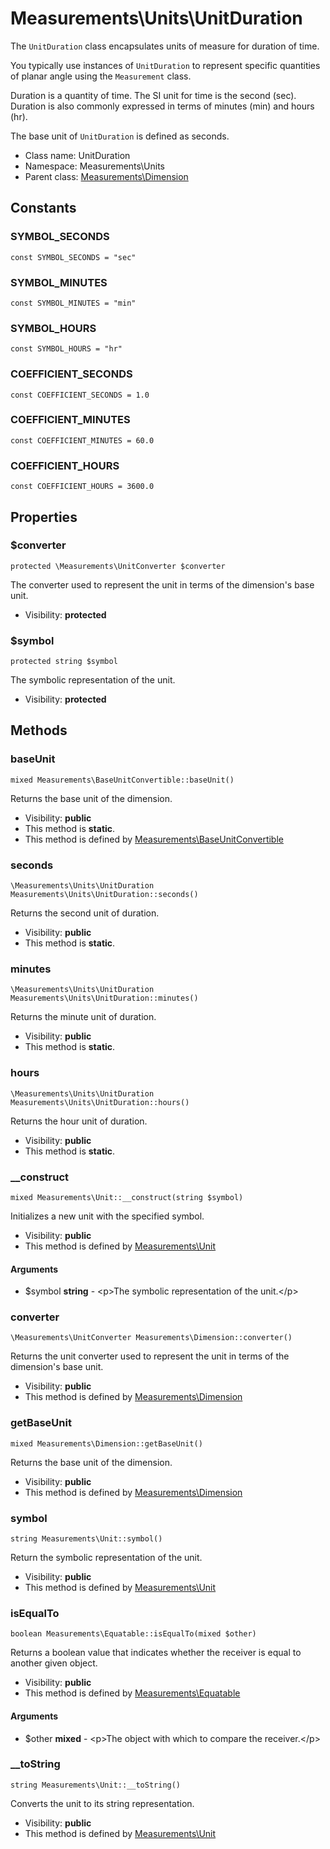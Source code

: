 Measurements\Units\UnitDuration
===============

The `UnitDuration` class encapsulates units of measure for duration of time.

You typically use instances of `UnitDuration` to represent specific quantities of planar angle using the `Measurement` class.

Duration is a quantity of time. The SI unit for time is the second (sec). Duration is also commonly expressed in terms of minutes (min) and hours (hr).

The base unit of `UnitDuration` is defined as seconds.


* Class name: UnitDuration
* Namespace: Measurements\Units
* Parent class: [Measurements\Dimension](Measurements-Dimension.md)



Constants
----------


### SYMBOL_SECONDS

    const SYMBOL_SECONDS = "sec"





### SYMBOL_MINUTES

    const SYMBOL_MINUTES = "min"





### SYMBOL_HOURS

    const SYMBOL_HOURS = "hr"





### COEFFICIENT_SECONDS

    const COEFFICIENT_SECONDS = 1.0





### COEFFICIENT_MINUTES

    const COEFFICIENT_MINUTES = 60.0





### COEFFICIENT_HOURS

    const COEFFICIENT_HOURS = 3600.0





Properties
----------


### $converter

    protected \Measurements\UnitConverter $converter

The converter used to represent the unit in terms of the dimension's base unit.



* Visibility: **protected**


### $symbol

    protected string $symbol

The symbolic representation of the unit.



* Visibility: **protected**


Methods
-------


### baseUnit

    mixed Measurements\BaseUnitConvertible::baseUnit()

Returns the base unit of the dimension.



* Visibility: **public**
* This method is **static**.
* This method is defined by [Measurements\BaseUnitConvertible](Measurements-BaseUnitConvertible.md)




### seconds

    \Measurements\Units\UnitDuration Measurements\Units\UnitDuration::seconds()

Returns the second unit of duration.



* Visibility: **public**
* This method is **static**.




### minutes

    \Measurements\Units\UnitDuration Measurements\Units\UnitDuration::minutes()

Returns the minute unit of duration.



* Visibility: **public**
* This method is **static**.




### hours

    \Measurements\Units\UnitDuration Measurements\Units\UnitDuration::hours()

Returns the hour unit of duration.



* Visibility: **public**
* This method is **static**.




### __construct

    mixed Measurements\Unit::__construct(string $symbol)

Initializes a new unit with the specified symbol.



* Visibility: **public**
* This method is defined by [Measurements\Unit](Measurements-Unit.md)


#### Arguments
* $symbol **string** - &lt;p&gt;The symbolic representation of the unit.&lt;/p&gt;



### converter

    \Measurements\UnitConverter Measurements\Dimension::converter()

Returns the unit converter used to represent the unit in terms of the dimension's base unit.



* Visibility: **public**
* This method is defined by [Measurements\Dimension](Measurements-Dimension.md)




### getBaseUnit

    mixed Measurements\Dimension::getBaseUnit()

Returns the base unit of the dimension.



* Visibility: **public**
* This method is defined by [Measurements\Dimension](Measurements-Dimension.md)




### symbol

    string Measurements\Unit::symbol()

Return the symbolic representation of the unit.



* Visibility: **public**
* This method is defined by [Measurements\Unit](Measurements-Unit.md)




### isEqualTo

    boolean Measurements\Equatable::isEqualTo(mixed $other)

Returns a boolean value that indicates whether the receiver is equal to another given object.



* Visibility: **public**
* This method is defined by [Measurements\Equatable](Measurements-Equatable.md)


#### Arguments
* $other **mixed** - &lt;p&gt;The object with which to compare the receiver.&lt;/p&gt;



### __toString

    string Measurements\Unit::__toString()

Converts the unit to its string representation.



* Visibility: **public**
* This method is defined by [Measurements\Unit](Measurements-Unit.md)



